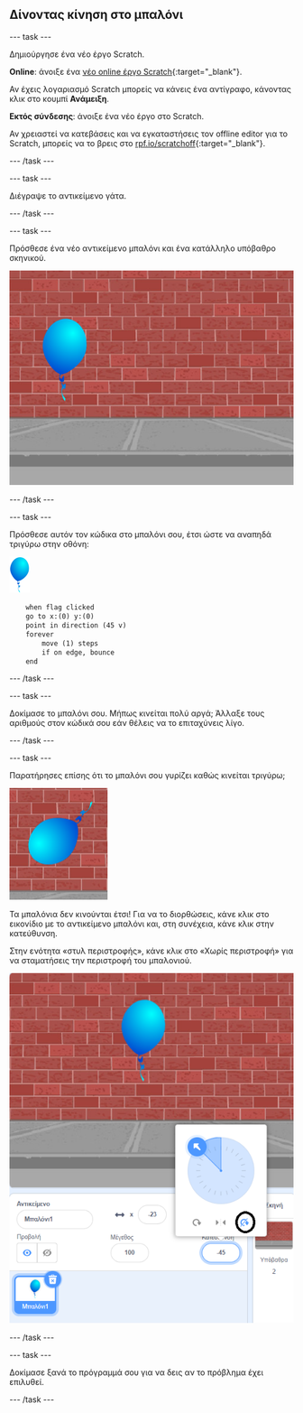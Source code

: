 ## Δίνοντας κίνηση στο μπαλόνι

--- task ---

Δημιούργησε ένα νέο έργο Scratch.

**Online**: άνοιξε ένα [νέο online έργο Scratch](http://rpf.io/scratch-new){:target="_blank"}.

Αν έχεις λογαριασμό Scratch μπορείς να κάνεις ένα αντίγραφο, κάνοντας κλικ στο κουμπί **Ανάμειξη**.

**Eκτός σύνδεσης**: άνοιξε ένα νέο έργο στο Scratch.

Αν χρειαστεί να κατεβάσεις και να εγκαταστήσεις τον offline editor για το Scratch, μπορείς να το βρεις στο [rpf.io/scratchoff](http://rpf.io/scratchoff){:target="_blank"}.

--- /task ---

--- task ---

Διέγραψε το αντικείμενο γάτα.

--- /task ---

--- task ---

Πρόσθεσε ένα νέο αντικείμενο μπαλόνι και ένα κατάλληλο υπόβαθρο σκηνικού.

![σκηνικό και αντικείμενο μπαλόνι](images/balloons-balloon.png)

--- /task ---


--- task ---

Πρόσθεσε αυτόν τον κώδικα στο μπαλόνι σου, έτσι ώστε να αναπηδά τριγύρω στην οθόνη:

![αντικείμενο μπαλόνι](images/balloon-sprite.png)

```blocks3
    when flag clicked
    go to x:(0) y:(0)
    point in direction (45 v)
    forever
        move (1) steps
        if on edge, bounce
    end
```

--- /task ---

--- task ---

Δοκίμασε το μπαλόνι σου. Μήπως κινείται πολύ αργά; Άλλαξε τους αριθμούς στον κώδικά σου εάν θέλεις να το επιταχύνεις λίγο.

--- /task ---

--- task ---

Παρατήρησες επίσης ότι το μπαλόνι σου γυρίζει καθώς κινείται τριγύρω;

![μπαλόνι ανάποδα](images/balloons-flip.png)

Τα μπαλόνια δεν κινούνται έτσι! Για να το διορθώσεις, κάνε κλικ στο εικονίδιο με το αντικείμενο μπαλόνι και, στη συνέχεια, κάνε κλικ στην κατεύθυνση.

Στην ενότητα «στυλ περιστροφής», κάνε κλικ στο «Χωρίς περιστροφή» για να σταματήσεις την περιστροφή του μπαλονιού.

![επιλογή στυλ περιστροφής](images/balloons-lock-annotated.png)

--- /task ---

--- task ---

Δοκίμασε ξανά το πρόγραμμά σου για να δεις αν το πρόβλημα έχει επιλυθεί.

--- /task ---
